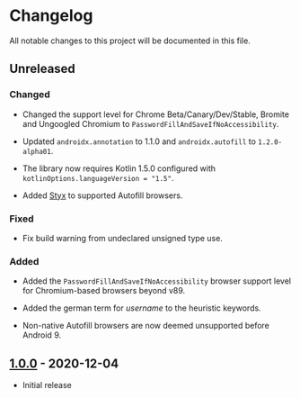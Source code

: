 # Changelog

All notable changes to this project will be documented in this file.

## Unreleased

### Changed

- Changed the support level for Chrome Beta/Canary/Dev/Stable, Bromite and Ungoogled Chromium to `PasswordFillAndSaveIfNoAccessibility`.

- Updated `androidx.annotation` to 1.1.0 and `androidx.autofill` to `1.2.0-alpha01`.

- The library now requires Kotlin 1.5.0 configured with `kotlinOptions.languageVersion = "1.5"`.

- Added [Styx](https://github.com/jamal2362/Styx) to supported Autofill browsers.

### Fixed

- Fix build warning from undeclared unsigned type use.

### Added

- Added the `PasswordFillAndSaveIfNoAccessibility` browser support level for Chromium-based browsers beyond v89.

- Added the german term for _username_ to the heuristic keywords.

- Non-native Autofill browsers are now deemed unsupported before Android 9.

## [1.0.0] - 2020-12-04

- Initial release

[1.0.0]: https://github.com/android-password-store/Android-Password-Store/commits/autofill-parser-v1.0.0/autofill-parser
